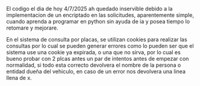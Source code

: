 El codigo el dia de hoy 4/7/2025 ah quedado inservible debido a la implementacion de un encriptado en las solicitudes, aparentemente simple, cuando aprenda a programar en python sin ayuda de ia y posea tiempo lo retomare y mejorare.

En el sistema de consulta por placas, se utilizan cookies para realizar las consultas por lo cual se pueden generar errores como lo pueden ser que el sistema use una cookie ya expirada, o una que no sirva, por lo cual es bueno probar con 2 plcas antes un par de intentos antes de empezar con normalidad, si todo esta correcto devolvera el nombre de la persona o entidad dueña del vehiculo, en caso de un error nos devolvera una linea llena de x.
                        
